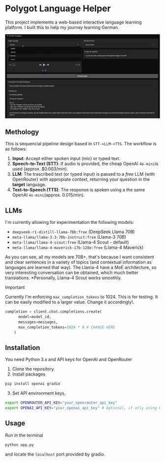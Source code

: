# Polygot Language Helper

This project implements a web-based interactive language learning platform. I built this to 
help my journey learning German.

![Language-Gradio](./images/languages_section.png)

## Methology
This is sequencial pipeline design based in `STT->LLM->TTS`. The workflow is as follows:
1. **Input**: Accept either spoken input (mic) or typed text.
2. **Speech-to-Text (STT)**: If audio is provided, the cheap OpenAI `4o-mini`is used (approx. $0.003/min).
3. **LLM**: The trascribed text (or typed input) is passed to a *free* LLM (with OpenRouter) with appropiate context, returning your question in the **target** language. 
4. **Text-to-Speech (TTS)**: The response is spoken using a the same OpenAI `4o-mini`(approx. 0.015/min).

## LLMs
I'm currently allowing for experimentation the following models:

* `deepseek-r1-distill-llama-70b:free` (DeepSeek Llama 70B)
* `meta-llama/llama-3.3-70b-instruct:free` (Llama-3 70B)
* `meta-llama/llama-4-scout:free` (Llama-4 Scout - default)
* `meta-llama/llama-4-maverick-17b-128e:free` (Llama-4 Maverick)

As you can see, all my models are 70B+, that's because I want consistent and clear sentences in a variety of topics (and contextual information as languages are learned that way). The Llama-4 have a MoE architecture, so very interesting conversation can be obtained, which much better translations. *Personally, Llama-4 Scout works smoothly. 

> [!IMPORTANT]
> Currently I'm enforcing `max_completion_tokens` to 1024. This is for testing. 
> It can be easily modified to a larger value. Change it accordingly!.
> ```python
> completion = client.chat.completions.create(
>       model=model_id,
>       messages=messages,
>       max_completion_tokens=1024 * 8 # CHANGE HERE 
>     )
> ```

## Installation 

You need Python 3.x and API keys for OpenAI and OpenRouter

1. Clone the repository.
2. Install packages
```bash
pip install openai gradio
```
3. Set API environment keys.
```bash
export OPENROUTER_API_KEY="your_openrouter_api_key"
export OPENAI_API_KEY="your_openai_api_key" # Optional, if only using OpenRouter for LLM. Required for STT/TTS.
```

## Usage
Run in the terminal

```bash
python app.py
```
and locate the `localhost` port provided by gradio. 

